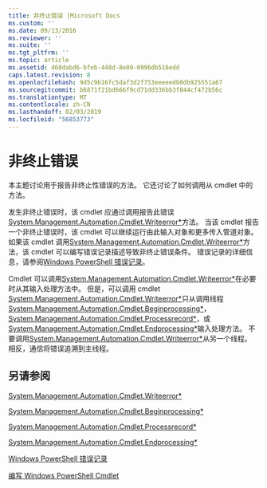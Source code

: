 ```yaml
---
title: 非终止错误 |Microsoft Docs
ms.custom: ''
ms.date: 09/13/2016
ms.reviewer: ''
ms.suite: ''
ms.tgt_pltfrm: ''
ms.topic: article
ms.assetid: 468dabd6-bfeb-448d-8e09-0996db516edd
caps.latest.revision: 8
ms.openlocfilehash: 9d5c9b16fc5daf3d2f753eeeeedb0db925551a67
ms.sourcegitcommit: b6871f21bd666f9cd71dd336bb3f844cf472b56c
ms.translationtype: MT
ms.contentlocale: zh-CN
ms.lasthandoff: 02/03/2019
ms.locfileid: "56853773"
---
```

# <a name="non-terminating-errors"></a>非终止错误

本主题讨论用于报告非终止性错误的方法。 它还讨论了如何调用从 cmdlet 中的方法。

发生非终止错误时，该 cmdlet 应通过调用报告此错误[System.Management.Automation.Cmdlet.Writeerror*](/dotnet/api/System.Management.Automation.Cmdlet.WriteError)方法。 当该 cmdlet 报告一个非终止错误时，该 cmdlet 可以继续运行由此输入对象和更多传入管道对象。 如果该 cmdlet 调用[System.Management.Automation.Cmdlet.Writeerror*](/dotnet/api/System.Management.Automation.Cmdlet.WriteError)方法，该 cmdlet 可以编写错误记录描述导致非终止错误条件。 错误记录的详细信息，请参阅[Windows PowerShell 错误记录](./windows-powershell-error-records.md)。

Cmdlet 可以调用[System.Management.Automation.Cmdlet.Writeerror*](/dotnet/api/System.Management.Automation.Cmdlet.WriteError)在必要时从其输入处理方法中。 但是，可以调用 cmdlet [System.Management.Automation.Cmdlet.Writeerror*](/dotnet/api/System.Management.Automation.Cmdlet.WriteError)只从调用线程[System.Management.Automation.Cmdlet.Beginprocessing*](/dotnet/api/System.Management.Automation.Cmdlet.BeginProcessing)， [System.Management.Automation.Cmdlet.Processrecord*](/dotnet/api/System.Management.Automation.Cmdlet.ProcessRecord)，或[System.Management.Automation.Cmdlet.Endprocessing*](/dotnet/api/System.Management.Automation.Cmdlet.EndProcessing)输入处理方法。 不要调用[System.Management.Automation.Cmdlet.Writeerror*](/dotnet/api/System.Management.Automation.Cmdlet.WriteError)从另一个线程。 相反，通信将错误追溯到主线程。

## <a name="see-also"></a>另请参阅

[System.Management.Automation.Cmdlet.Writeerror*](/dotnet/api/System.Management.Automation.Cmdlet.WriteError)

[System.Management.Automation.Cmdlet.Beginprocessing*](/dotnet/api/System.Management.Automation.Cmdlet.BeginProcessing)

[System.Management.Automation.Cmdlet.Processrecord*](/dotnet/api/System.Management.Automation.Cmdlet.ProcessRecord)

[System.Management.Automation.Cmdlet.Endprocessing*](/dotnet/api/System.Management.Automation.Cmdlet.EndProcessing)

[Windows PowerShell 错误记录](./windows-powershell-error-records.md)

[编写 Windows PowerShell Cmdlet](./writing-a-windows-powershell-cmdlet.md)
